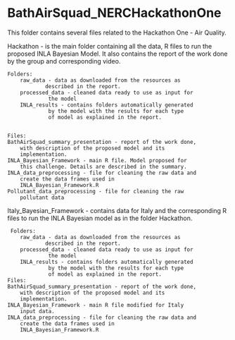 # BathAirSquad_NERCHackathonOne

This folder contains several files related to the Hackathon One - Air Quality. 

Hackathon - is the main folder containing all the data, R files to run the proposed INLA Bayesian Model. It also contains the report of the work done by the group and corresponding video. 

	Folders: 
		raw_data - data as downloaded from the resources as
				described in the report.
		processed_data - cleaned data ready to use as input for
				 the model 
		INLA_results - contains folders automatically generated
				 by the model with the results for each type 
				 of model as explained in the report. 

	
	Files:
	BathAirSquad_summary_presentation - report of the work done, 
		with description of the proposed model and its
		implementation.
	INLA_Bayesian_Framework - main R file. Model proposed for 
		this challenge. Details are described in the summary.
	INLA_data_preprocessing - file for cleaning the raw data and 
		create the data frames used in
		INLA_Bayesian_Framework.R
 	Pollutant_data_preprocessing - file for cleaning the raw 
		pollutant data 


Italy_Bayesian_Framework 	- contains data for Italy and the
					corresponding R files to run the INLA 
					Bayesian model as in the folder
					Hackathon.
          
  	 Folders:
		raw_data - data as downloaded from the resources as
				described in the report.
		processed_data - cleaned data ready to use as input for
				 the model 
		INLA_results - contains folders automatically generated
				 by the model with the results for each type 
				 of model as explained in the report. 
	Files:
	BathAirSquad_summary_presentation - report of the work done, 
		with description of the proposed model and its
		implementation.
	INLA_Bayesian_Framework - main R file modified for Italy 
		input data.
	INLA_data_preprocessing - file for cleaning the raw data and 
		create the data frames used in
		INLA_Bayesian_Framework.R
